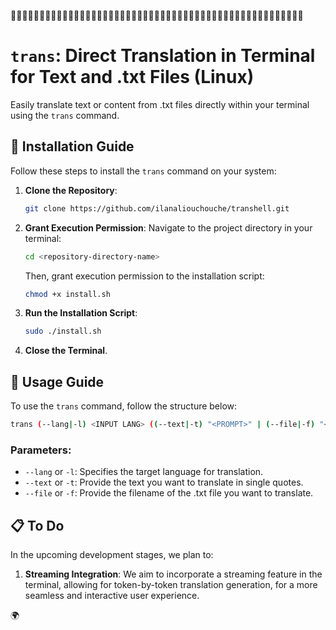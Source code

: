 🚧🚧🚧🚧🚧🚧🚧🚧🚧🚧🚧🚧🚧🚧🚧🚧🚧🚧🚧🚧🚧🚧🚧🚧🚧🚧🚧🚧🚧🚧🚧🚧🚧🚧🚧🚧🚧🚧🚧🚧🚧🚧🚧🚧🚧🚧🚧🚧🚧🚧🚧

# `trans`: Direct Translation in Terminal for Text and .txt Files (Linux)

Easily translate text or content from .txt files directly within your terminal using the `trans` command.

## 🚀 Installation Guide

Follow these steps to install the `trans` command on your system:

1. **Clone the Repository**:
    ```bash
    git clone https://github.com/ilanaliouchouche/transhell.git
    ```

2. **Grant Execution Permission**:
   Navigate to the project directory in your terminal:
    ```bash
    cd <repository-directory-name>
    ```
   Then, grant execution permission to the installation script:
    ```bash
    chmod +x install.sh
    ```

3. **Run the Installation Script**:
    ```bash
    sudo ./install.sh
    ```

4. **Close the Terminal**.

## 📘 Usage Guide

To use the `trans` command, follow the structure below:

```bash
trans (--lang|-l) <INPUT LANG> ((--text|-t) "<PROMPT>" | (--file|-f) "<FILENAME>")
```

### Parameters:
- `--lang` or `-l`: Specifies the target language for translation.
- `--text` or `-t`: Provide the text you want to translate in single quotes.
- `--file` or `-f`: Provide the filename of the .txt file you want to translate.

## 📋 To Do

In the upcoming development stages, we plan to:

1. **Streaming Integration**: We aim to incorporate a streaming feature in the terminal, allowing for token-by-token translation generation, for a more seamless and interactive user experience.

🌍
